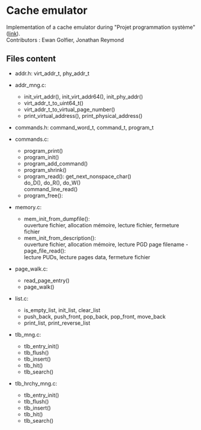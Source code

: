 # Cache emulator
Implementation of a cache emulator during "Projet programmation système" ([link][1]).  
Contributors : Ewan Golfier, Jonathan Reymond


## Files content
- addr.h:
    virt_addr_t,
    phy_addr_t
- addr_mng.c:
  - init_virt_addr(), init_virt_addr64(), init_phy_addr()
  - virt_addr_t_to_uint64_t()
  - virt_addr_t_to_virtual_page_number()
  - print_virtual_address(), print_physical_address()
  
- commands.h:
    command_word_t, command_t, program_t
- commands.c:
  - program_print()
  - program_init()
  - program_add_command()
  - program_shrink()
  - program_read():
      get_next_nonspace_char()  
      do_D(), do_R(), do_W()  
      command_line_read()
  - program_free():
  
- memory.c:
  - mem_init_from_dumpfile():  
      ouverture fichier, allocation mémoire, lecture fichier, fermeture fichier
  - mem_init_from_description():  
      ouverture fichier, allocation mémoire, lecture PGD page filename
      -page_file_read():   
      lecture PUDs, lecture pages data, fermeture fichier
      
- page_walk.c:
    - read_page_entry()
    - page_walk()
    
- list.c:
    - is_empty_list, init_list, clear_list
    - push_back, push_front, pop_back, pop_front, move_back
    - print_list, print_reverse_list
    
- tlb_mng.c:
    - tlb_entry_init()
    - tlb_flush()
    - tlb_insert()
    - tlb_hit()
    - tlb_search()
    
- tlb_hrchy_mng.c:
    - tlb_entry_init()
    - tlb_flush()
    - tlb_insert()
    - tlb_hit()
    - tlb_search()




[1]:https://edu.epfl.ch/coursebook/fr/projet-programmation-systeme-CS-212 "link"
